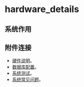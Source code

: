 # hardware_details

## 系统作用


## 附件连接
- [硬件说明](./hw_details.md)。
- [数据库配置](./db_config.md)。
- [系统测试](./system_test.md)。
- [系统常见问题](./Q&A.md)。


